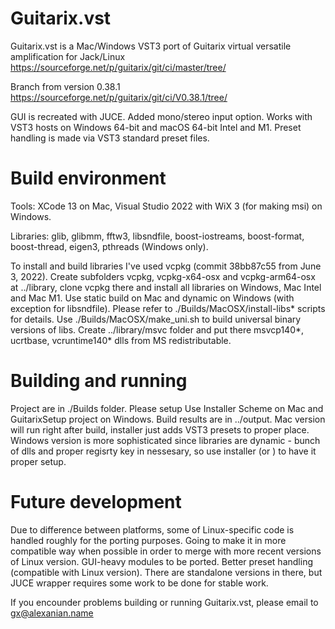 # Guitarix.vst

Guitarix.vst is a Mac/Windows VST3 port of Guitarix virtual versatile amplification for Jack/Linux https://sourceforge.net/p/guitarix/git/ci/master/tree/

Branch from version 0.38.1 https://sourceforge.net/p/guitarix/git/ci/V0.38.1/tree/

GUI is recreated with JUCE. Added mono/stereo input option. Works with VST3 hosts on Windows 64-bit and macOS 64-bit Intel and M1. Preset handling is made via VST3 standard preset files.

# Build environment

Tools: XCode 13 on Mac, Visual Studio 2022 with WiX 3 (for making msi) on Windows.

Libraries: glib, glibmm, fftw3, libsndfile, boost-iostreams, boost-format, boost-thread, eigen3, pthreads (Windows only).

To install and build libraries I've used vcpkg (commit 38bb87c55 from June 3, 2022). Create subfolders vcpkg, vcpkg-x64-osx and vcpkg-arm64-osx at ../library, clone vcpkg there and install all libraries on Windows, Mac Intel and Mac M1. Use static build on Mac and dynamic on Windows (with exception for libsndfile). Please refer to ./Builds/MacOSX/install-libs* scripts for details. Use ./Builds/MacOSX/make_uni.sh to build universal binary versions of libs. Create ../library/msvc folder and put there msvcp140*, ucrtbase, vcruntime140* dlls from MS redistributable.

# Building and running

Project are in ./Builds folder. Please setup  Use Installer Scheme on Mac and GuitarixSetup project on Windows. Build results are in ../output. Mac version will run right after build, installer just adds VST3 presets to proper place. Windows version is more sophisticated since libraries are dynamic - bunch of dlls and proper regisrty key in nessesary, so use installer (or ) to have it proper setup. 

# Future development

Due to difference between platforms, some of Linux-specific code is handled roughly for the porting purposes. Going to make it in more compatible way when possible in order to merge with more recent versions of Linux version. GUI-heavy modules to be ported. Better preset handling (compatible with Linux version). There are standalone versions in there, but JUCE wrapper requires some work to be done for stable work.

If you encounder problems building or running Guitarix.vst, please email to gx@alexanian.name 